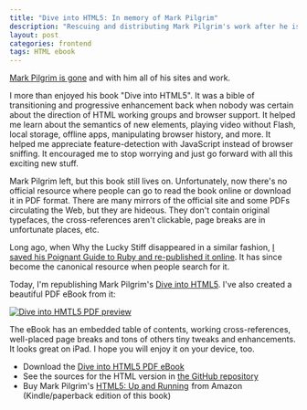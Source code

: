 ```yaml
---
title: "Dive into HTML5: In memory of Mark Pilgrim"
description: "Rescuing and distributing Mark Pilgrim's work after he is gone."
layout: post
categories: frontend
tags: HTML ebook
---
```


[Mark Pilgrim is gone][410] and with him all of his sites and work.

I more than enjoyed his book "Dive into HTML5". It was a bible of transitioning and progressive enhancement back when nobody was certain about the direction of HTML working groups and browser support. It helped me learn about the semantics of new elements, playing video without Flash, local storage, offline apps, manipulating browser history, and more. It helped me appreciate feature-detection with JavaScript instead of browser sniffing. It encouraged me to stop worrying and just go forward with all this exciting new stuff.

Mark Pilgrim left, but this book still lives on. Unfortunately, now there's no official resource where people can go to read the book online or download it in PDF format. There are many mirrors of the official site and some PDFs circulating the Web, but they are hideous. They don't contain original typefaces, the cross-references aren't clickable, page breaks are in unfortunate places, etc.

Long ago, when Why the Lucky Stiff disappeared in a similar fashion, [I saved his Poignant Guide to Ruby and re-published it online][poignant]. It has since become the canonical resource when people search for it.

Today, I'm republishing Mark Pilgrim's [Dive into HTML5][dive]. I've also created a beautiful PDF eBook from it:

[![Dive into HMTL5 PDF preview](https://img.skitch.com/20111006-n7ttj37bwtrd18djx361f4uhai.png)][pdf]

The eBook has an embedded table of contents, working cross-references, well-placed page breaks and tons of others tiny tweaks and enhancements. It looks great on iPad. I hope you will enjoy it on your device, too.

* Download the [Dive into HTML5 PDF eBook][pdf]
* See the sources for the HTML version in [the GitHub repository][repo]
* Buy Mark Pilgrim's <a href="http://www.amazon.com/gp/product/B0043D2E0E/ref=as_li_qf_sp_asin_tl?ie=UTF8&tag=mislav-20&linkCode=as2&camp=217145&creative=399373&creativeASIN=B0043D2E0E">HTML5: Up and Running</a><img src="http://www.assoc-amazon.com/e/ir?t=mislav-20&l=as2&o=1&a=B0043D2E0E&camp=217145&creative=399373" width="1" height="1" border="0" alt="" style="border:none !important; margin:0px !important;"> from Amazon (Kindle/paperback edition of this book)

[dive]: http://mislav.uniqpath.com/diveintohtml5/ "Dive into HTML5 by Mark Pilgrim"
[410]: http://meyerweb.com/eric/thoughts/2011/10/04/searching-for-mark-pilgrim/ "Searching for Mark Pilgrim"
[pdf]: http://s3.amazonaws.com/mislav/Dive+into+HTML5.pdf
[poignant]: https://twitter.com/#!/mislav/status/3418071764
[repo]: https://github.com/mislav/diveintohtml5 "HTML source files for Dive into HTML5 book by Mark Pilgrim"
